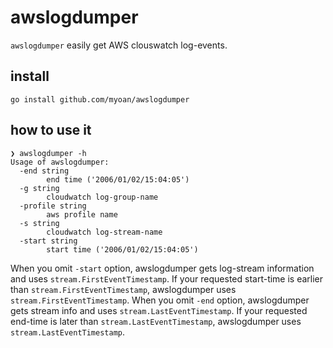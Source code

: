 # awslogdumper

`awslogdumper` easily get AWS clouswatch log-events.

## install

```
go install github.com/myoan/awslogdumper
```

## how to use it

```
❯ awslogdumper -h                                                                                                                                                
Usage of awslogdumper:
  -end string
        end time ('2006/01/02/15:04:05')
  -g string
        cloudwatch log-group-name
  -profile string
        aws profile name
  -s string
        cloudwatch log-stream-name
  -start string
        start time ('2006/01/02/15:04:05')
```

When you omit `-start` option, awslogdumper gets log-stream information and uses `stream.FirstEventTimestamp`.
If your requested start-time is earlier than `stream.FirstEventTimestamp`, awslogdumper uses `stream.FirstEventTimestamp`.
When you omit `-end` option, awslogdumper gets stream info and uses `stream.LastEventTimestamp`.
If your requested end-time is later than `stream.LastEventTimestamp`, awslogdumper uses `stream.LastEventTimestamp`.